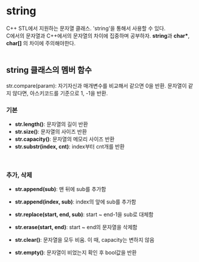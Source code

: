 # string
C++ STL에서 지원하는 문자열 클래스. 'string'을 통해서 사용할 수 있다.<br>
C에서의 문자열과 C++에서의 문자열의 차이에 집중하며 공부하자. <b>string</b>과 <b>char*</b>, <b>char[]</b> 의 차이에 주의해야한다.<br>
<br>

## string 클래스의 멤버 함수
str.compare(param): 자기자신과 매개변수를 비교해서 같으면 0을 반환. 문자열이 같지 않다면, 아스키코드를 기준으로 1, -1을 반환.<br>

### 기본
* <strong>str.length()</strong>: 문자열의 길이 반환 
* <strong>str.size()</strong>: 문자열의 사이즈 반환
* <strong>str.capacity()</strong>: 문자열의 메모리 사이즈 반환
* <strong>str.substr(index, cnt)</strong>: index부터 cnt개를 반환
<br>

### 추가, 삭제
* <strong>str.append(sub)</strong>: 맨 뒤에 sub를 추가함
* <strong>str.append(index, sub)</strong>: index의 앞에 sub를 추가함
* <strong>str.replace(start, end, sub)</strong>: start ~ end-1을 sub로 대체함

* <strong>str.erase(start, end)</strong>: start ~ end의 문자열을 삭제함
* <strong>str.clear()</strong>: 문자열을 모두 비움. 이 때, capacity는 변하지 않음
* <strong>str.empty()</strong>: 문자열이 비었는지 확인 후 bool값을 반환
